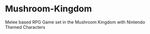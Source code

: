 # Mushroom-Kingdom
Melee based RPG Game set in the Mushroom Kingdom with Nintendo Themed Characters
